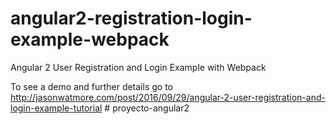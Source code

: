 # angular2-registration-login-example-webpack

Angular 2 User Registration and Login Example with Webpack

To see a demo and further details go to http://jasonwatmore.com/post/2016/09/29/angular-2-user-registration-and-login-example-tutorial
#   p r o y e c t o - a n g u l a r 2  
 